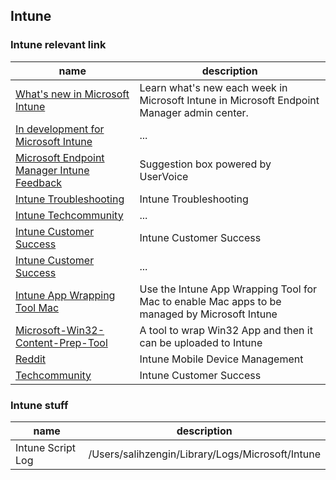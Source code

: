 ## Intune

### Intune relevant link
| name | description |
| --- | --- |
| [What's new in Microsoft Intune](https://docs.microsoft.com/en-us/mem/intune/fundamentals/whats-new) | Learn what's new each week in Microsoft Intune in Microsoft Endpoint Manager admin center. |
| [In development for Microsoft Intune](https://docs.microsoft.com/en-us/mem/intune/fundamentals/in-development) | ... |
| [Microsoft Endpoint Manager Intune Feedback](https://microsoftintune.uservoice.com) | Suggestion box powered by UserVoice |
| [Intune Troubleshooting](https://aka.ms/intunetroubleshooting) | Intune Troubleshooting |
| [Intune Techcommunity](https://techcommunity.microsoft.com/t5/microsoft-intune/bd-p/Microsoft-Intune) | ... |
| [Intune Customer Success](https://techcommunity.microsoft.com/t5/intune-customer-success/bg-p/IntuneCustomerSuccess) | Intune Customer Success |
| [Intune Customer Success](https://techcommunity.microsoft.com/t5/intune-customer-success/bg-p/IntuneCustomerSuccess) | ... |
| [Intune App Wrapping Tool Mac](https://github.com/msintuneappsdk/intune-app-wrapping-tool-mac) | Use the Intune App Wrapping Tool for Mac to enable Mac apps to be managed by Microsoft Intune |
| [Microsoft-Win32-Content-Prep-Tool](https://github.com/Microsoft/Microsoft-Win32-Content-Prep-Tool) | A tool to wrap Win32 App and then it can be uploaded to Intune |
| [Reddit](https://www.reddit.com/r/Intune/) | Intune Mobile Device Management |
| [Techcommunity](https://techcommunity.microsoft.com/t5/intune-customer-success/bg-p/IntuneCustomerSuccess) | Intune Customer Success |


### Intune stuff
| name | description |
| --- | --- |
| Intune Script Log | /Users/salihzengin/Library/Logs/Microsoft/Intune |
